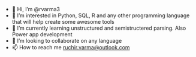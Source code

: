 - 👋 Hi, I’m @rvarma3
- 👀 I’m interested in Python, SQL, R and any other programming language that will help create some awesome tools
- 🌱 I’m currently learning unstructured and semistructered parsing. Also Power app development
- 💞️ I’m looking to collaborate on any language
- 📫 How to reach me ruchir.varma@outlook.com

<!---
rvarma3/rvarma3 is a ✨ special ✨ repository because its `README.md` (this file) appears on your GitHub profile.
You can click the Preview link to take a look at your changes.
--->
